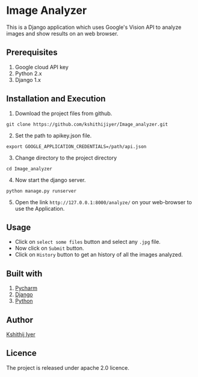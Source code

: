 # Image Analyzer
This is a Django application which uses Google's Vision API to analyze images and show results on an web browser.

## Prerequisites
1. Google cloud API key
2. Python 2.x
3. Django 1.x

## Installation and Execution
1. Download the project files from github.
```
git clone https://github.com/kshithijiyer/Image_analyzer.git
```
2. Set the path to apikey.json file.
```
export GOOGLE_APPLICATION_CREDENTIALS=/path/api.json
```
3. Change directory to the project directory 
```
cd Image_analyzer
```
4. Now start the django server.
```
python manage.py runserver
```
5. Open the link ```http://127.0.0.1:8000/analyze/``` on your web-browser to use the Application.

## Usage
* Click on ```select some files``` button and select any  ```.jpg``` file.
* Now click on ```Submit``` button.
* Click on ```History``` button to get an history of all the images analyzed.

## Built with 
1. [Pycharm](https://www.jetbrains.com/pycharm/download/)
2. [Django](https://www.djangoproject.com/download/)
3. [Python](https://www.python.org/downloads/)

## Author
[Kshithij Iyer](https://www.linkedin.com/in/kshithij-iyer/)

## Licence 
The project is released under apache 2.0 licence.

